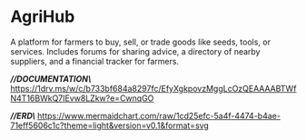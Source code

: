 # AgriHub
A platform for farmers to buy, sell, or trade goods like seeds, tools, or services. Includes forums for sharing advice, a directory of nearby suppliers, and a financial tracker for farmers.

_______//DOCUMENTATION\\_______
https://1drv.ms/w/c/b733bf684a8297fc/EfyXgkpovzMggLcOzQEAAAABTWfN4T16BWkQ7IEvw8LZkw?e=CwnqGO

_______//ERD\\_______
https://www.mermaidchart.com/raw/1cd25efc-5a4f-4474-b4ae-71eff5606c1c?theme=light&version=v0.1&format=svg
